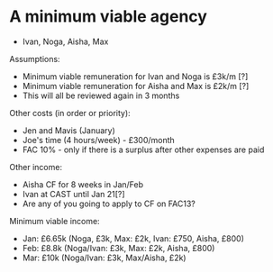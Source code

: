 # A minimum viable agency

- Ivan, Noga, Aisha, Max

Assumptions:
- Minimum viable remuneration for Ivan and Noga is £3k/m [?]
- Minimum viable remuneration for Aisha and Max is £2k/m [?]
- This will all be reviewed again in 3 months

Other costs (in order or priority):
- Jen and Mavis (January)
- Joe's time (4 hours/week) - £300/month
- FAC 10% - only if there is a surplus after other expenses are paid

Other income:
- Aisha CF for 8 weeks in Jan/Feb
- Ivan at CAST until Jan 21[?]
- Are any of you going to apply to CF on FAC13?

Minimum viable income:
- Jan: £6.65k (Noga, £3k, Max: £2k, Ivan: £750, Aisha, £800)
- Feb: £8.8k (Noga/Ivan: £3k, Max: £2k, Aisha, £800)
- Mar: £10k (Noga/Ivan: £3k, Max/Aisha, £2k)